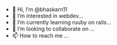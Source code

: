 - 👋 Hi, I’m @bhaskarn11
- 👀 I’m interested in webdev...
- 🌱 I’m currently learning ruuby on rails...
- 💞️ I’m looking to collaborate on ...
- 📫 How to reach me ...

<!---
bhaskarn11/bhaskarn11 is a ✨ special ✨ repository because its `README.md` (this file) appears on your GitHub profile.
You can click the Preview link to take a look at your changes.
--->

